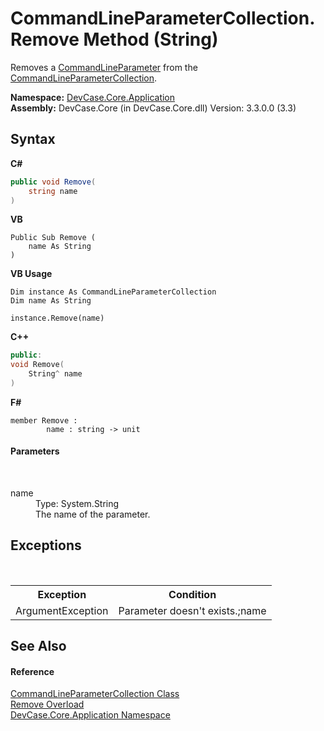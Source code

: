 # CommandLineParameterCollection.Remove Method (String)
 

Removes a <a href="T_DevCase_Core_Application_CommandLineParameter">CommandLineParameter</a> from the <a href="T_DevCase_Core_Application_CommandLineParameterCollection">CommandLineParameterCollection</a>.

**Namespace:**&nbsp;<a href="N_DevCase_Core_Application">DevCase.Core.Application</a><br />**Assembly:**&nbsp;DevCase.Core (in DevCase.Core.dll) Version: 3.3.0.0 (3.3)

## Syntax

**C#**<br />
``` C#
public void Remove(
	string name
)
```

**VB**<br />
``` VB
Public Sub Remove ( 
	name As String
)
```

**VB Usage**<br />
``` VB Usage
Dim instance As CommandLineParameterCollection
Dim name As String

instance.Remove(name)
```

**C++**<br />
``` C++
public:
void Remove(
	String^ name
)
```

**F#**<br />
``` F#
member Remove : 
        name : string -> unit 

```


#### Parameters
&nbsp;<dl><dt>name</dt><dd>Type: System.String<br />The name of the parameter.</dd></dl>

## Exceptions
&nbsp;<table><tr><th>Exception</th><th>Condition</th></tr><tr><td>ArgumentException</td><td>Parameter doesn't exists.;name</td></tr></table>

## See Also


#### Reference
<a href="T_DevCase_Core_Application_CommandLineParameterCollection">CommandLineParameterCollection Class</a><br /><a href="Overload_DevCase_Core_Application_CommandLineParameterCollection_Remove">Remove Overload</a><br /><a href="N_DevCase_Core_Application">DevCase.Core.Application Namespace</a><br />